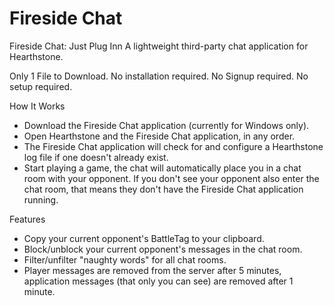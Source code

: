 # Fireside Chat
Fireside Chat: Just Plug Inn
A lightweight third-party chat application for Hearthstone.

Only 1 File to Download. No installation required. No Signup required. No setup required.

How It Works

* Download the Fireside Chat application (currently for Windows only).
* Open Hearthstone and the Fireside Chat application, in any order.
* The Fireside Chat application will check for and configure a Hearthstone log file if one doesn't already exist.
* Start playing a game, the chat will automatically place you in a chat room with your opponent. If you don't see your opponent also enter the chat room, that means they don't have the Fireside Chat application running.

Features

* Copy your current opponent's BattleTag to your clipboard.
* Block/unblock your current opponent's messages in the chat room.
* Filter/unfilter "naughty words" for all chat rooms.
* Player messages are removed from the server after 5 minutes, application messages (that only you can see) are removed after 1 minute.
